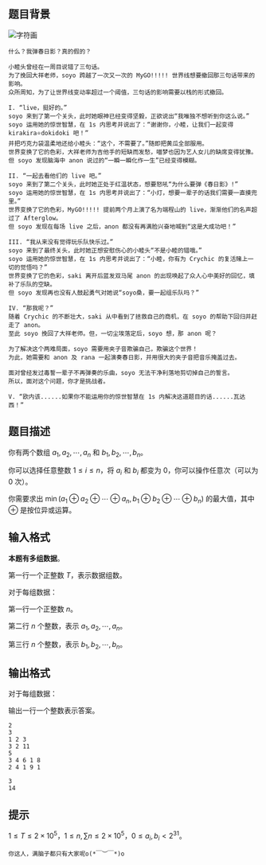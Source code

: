 ## 题目背景
![字符画](https://cdn.luogu.com.cn/upload/image_hosting/xlauqkoe.png?x-oss-process=image/resize,m_lfit,h_170,w_225)

	什么？我弹春日影？真的假的？

	小睦头曾经在一周目说错了三句话。
	为了挽回大祥老师，soyo 跨越了一次又一次的 MyGO!!!!! 世界线想要撤回那三句话带来的影响。
	众所周知，为了让世界线变动率超过一个阈值，三句话的影响需要以栈的形式撤回。

	I. “live，挺好的。”
	soyo 来到了第一个关头，此时她眼神已经变得坚毅，正欲说出“我唯独不想听到你这么说。”
	soyo 运用她的惊世智慧，在 1s 内思考并说出了：“谢谢你，小睦，让我们一起变得 kirakira⭐dokidoki 吧！”
	并把巧克力袋温柔地还给小睦头：“这个，不需要了。”随即把黄瓜全部服用。
	世界变换了它的色彩，大祥老师为吉他手的短缺而发愁，喵梦也因为艺人女儿的缺席变得犹豫。
	但 soyo 发现脑海中 anon 说过的“一瞬一瞬化作一生”已经变得模糊。

	II. “一起去看他们的 live 吧。”
	soyo 来到了第二个关头，此时她正处于红温状态，想要怒吼“为什么要弹《春日影》!”
	soyo 运用她的惊世智慧，在 1s 内思考并说出了：“小灯，想要一辈子的话我们需要一直摸兜里。”
	世界变换了它的色彩，MyGO!!!!! 提前两个月上演了名为端程山的 live，渐渐他们的名声超过了 Afterglow。
	但 soyo 发现在每场 live 之后，anon 都没有再满脸兴奋地喊到“这是大成功吧！”

	III. “我从来没有觉得玩乐队快乐过。”
	soyo 来到了最终关头，此时她正想安慰伤心的小睦头“不是小睦的错哦。”
	soyo 运用她的惊世智慧，在 1s 内思考并说出了：“小睦，你有为 Crychic 的复活赌上一切的觉悟吗？”
	世界变换了它的色彩，saki 离开后蓝发双马尾 anon 的出现唤起了众人心中美好的回忆，填补了乐队的空缺。
	但 soyo 发现再也没有人鼓起勇气对她说“soyo桑，要一起组乐队吗？”

	IV. “那我呢？”
	随着 Crychic 的不断壮大，saki 从中看到了拯救自己的商机，在 soyo 的帮助下回归并赶走了 anon。
	至此 soyo 挽回了大祥老师。但，一切尘埃落定后，soyo 想，那 anon 呢？

	为了解决这个两难局面，soyo 需要用夹子音欺骗自己，欺骗这个世界！
	为此，她需要和 anon 及 rana 一起演奏春日影，并用很大的夹子音把音乐掩盖过去。

	面对曾经发过毒誓一辈子不再弹奏的乐曲，soyo 无法干净利落地剪切掉自己的誓言。
	所以，面对这个问题，你才是挑战者。

	V. “欧内该......如果你不能运用你的惊世智慧在 1s 内解决这道题目的话......瓦达西！”


## 题目描述
你有两个数组 $a_1,a_2,\cdots,a_n$ 和 $b_1,b_2,\cdots,b_n$。

你可以选择任意整数 $1\le i \le n$，将 $a_i$ 和 $b_i$ 都变为 $0$，你可以操作任意次（可以为 $0$ 次）。

你需要求出 $\min(a_1\oplus a_2\oplus\cdots\oplus a_n,b_1\oplus b_2\oplus\cdots\oplus b_n)$ 的最大值，其中 $\oplus$ 是按位异或运算。

## 输入格式
**本题有多组数据**。

第一行一个正整数 $T$，表示数据组数。

对于每组数据：

第一行一个正整数 $n$。

第二行 $n$ 个整数，表示 $a_1,a_2,\cdots,a_n$。

第三行 $n$ 个整数，表示 $b_1,b_2,\cdots,b_n$。

## 输出格式
对于每组数据：

输出一行一个整数表示答案。

```input1
2
3
1 2 3
3 2 11
5
3 4 6 1 8
2 4 1 9 1
```

```output1
3
14
```

## 提示
$1\le T\le2\times10^5$，$1\le n,\sum n\le2\times 10^5$，$0\le a_i,b_i <2^{31}$。

	你这人，满脑子都只有大家呢o(*￣︶￣*)o

